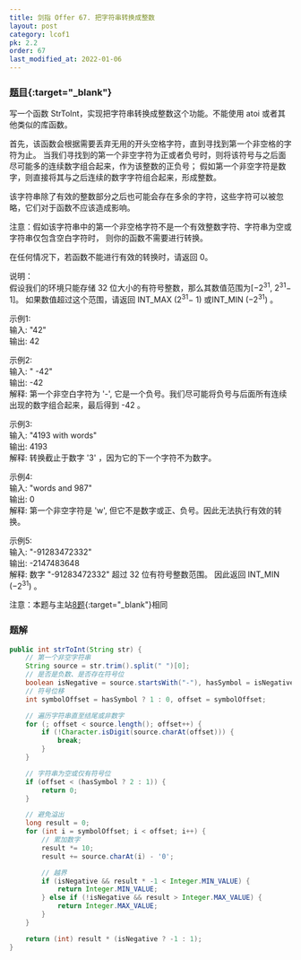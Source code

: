 ```yaml
---
title: 剑指 Offer 67. 把字符串转换成整数
layout: post
category: lcof1
pk: 2.2
order: 67
last_modified_at: 2022-01-06
---
```


### [题目](https://leetcode.cn/problems/ba-zi-fu-chuan-zhuan-huan-cheng-zheng-shu-lcof/){:target="_blank"}

写一个函数 StrToInt，实现把字符串转换成整数这个功能。不能使用 atoi 或者其他类似的库函数。

首先，该函数会根据需要丢弃无用的开头空格字符，直到寻找到第一个非空格的字符为止。
当我们寻找到的第一个非空字符为正或者负号时，则将该符号与之后面尽可能多的连续数字组合起来，作为该整数的正负号；
假如第一个非空字符是数字，则直接将其与之后连续的数字字符组合起来，形成整数。

该字符串除了有效的整数部分之后也可能会存在多余的字符，这些字符可以被忽略，它们对于函数不应该造成影响。

注意：假如该字符串中的第一个非空格字符不是一个有效整数字符、字符串为空或字符串仅包含空白字符时，
则你的函数不需要进行转换。

在任何情况下，若函数不能进行有效的转换时，请返回 0。

说明：  
假设我们的环境只能存储 32 位大小的有符号整数，那么其数值范围为[−2<sup>31</sup>, 2<sup>31</sup>− 1]。
如果数值超过这个范围，请返回 INT_MAX (2<sup>31</sup>− 1) 或INT_MIN (−2<sup>31</sup>) 。

示例1:  
输入: "42"  
输出: 42

示例2:  
输入: "   -42"  
输出: -42  
解释: 第一个非空白字符为 '-', 它是一个负号。我们尽可能将负号与后面所有连续出现的数字组合起来，最后得到 -42 。

示例3:  
输入: "4193 with words"  
输出: 4193  
解释: 转换截止于数字 '3' ，因为它的下一个字符不为数字。

示例4:  
输入: "words and 987"  
输出: 0  
解释: 第一个非空字符是 'w', 但它不是数字或正、负号。因此无法执行有效的转换。

示例5:  
输入: "-91283472332"  
输出: -2147483648  
解释: 数字 "-91283472332" 超过 32 位有符号整数范围。 因此返回 INT_MIN (−2<sup>31</sup>) 。

注意：本题与主站[8题](https://leetcode.cn/problems/string-to-integer-atoi/){:target="_blank"}相同

### 题解

```java
public int strToInt(String str) {
    // 第一个非空字符串
    String source = str.trim().split(" ")[0];
    // 是否是负数、是否存在符号位
    boolean isNegative = source.startsWith("-"), hasSymbol = isNegative || source.startsWith("+");
    // 符号位移
    int symbolOffset = hasSymbol ? 1 : 0, offset = symbolOffset;

    // 遍历字符串直至结尾或非数字
    for (; offset < source.length(); offset++) {
        if (!Character.isDigit(source.charAt(offset))) {
            break;
        }
    }

    // 字符串为空或仅有符号位
    if (offset < (hasSymbol ? 2 : 1)) {
        return 0;
    }

    // 避免溢出
    long result = 0;
    for (int i = symbolOffset; i < offset; i++) {
        // 累加数字
        result *= 10;
        result += source.charAt(i) - '0';

        // 越界
        if (isNegative && result * -1 < Integer.MIN_VALUE) {
            return Integer.MIN_VALUE;
        } else if (!isNegative && result > Integer.MAX_VALUE) {
            return Integer.MAX_VALUE;
        }
    }

    return (int) result * (isNegative ? -1 : 1);
}
```